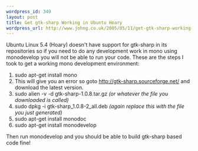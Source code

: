 ```yaml
--- 
wordpress_id: 349
layout: post
title: Get gtk-sharp Working in Ubuntu Hoary
wordpress_url: http://www.johng.co.uk/2005/05/11/get-gtk-sharp-working-in-ubuntu-hoary/
---
```

<p>Ubuntu Linux 5.4 (Hoary) doesn't have support for gtk-sharp in its repositories so if you need to do any development work in mono using monodevelop you will not be able to run your code. These are the steps I took to get a working mono development environment:<br /></p><ol><li>sudo apt-get install mono</li><li>This will give you an error so goto <a href="http://gtk-sharp.sourceforge.net/" target="_self">http://gtk-sharp.sourceforge.net/</a> and download the latest version.</li><li>sudo alien -v -d gtk-sharp-1.0.8.tar.gz <em>(or whatever the file you downloaded is called)</em></li><li>sudo dpkg -i gtk-sharp_1.0.8-2_all.deb <em>(again replace this with the file you just generated)</em></li><li>sudo apt-get install monodoc</li><li>sudo apt-get install monodevelop</li></ol>Then run monodevelop and you should be able to build gtk-sharp based code fine!

